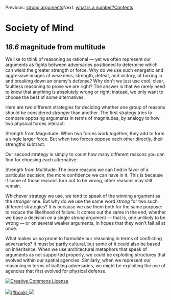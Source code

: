 <div class="chapnav">

<span class="prev">Previous: [strong
arguments](./som-18.5.html)</span><span class="next">Next: [what is a
number?](./som-18.7.html)</span><span
class="contents">[Contents](index.html)</span>
<div class="titlebar">

Society of Mind
===============

</div>

</div>

*18.6* magnitude from multitude
-------------------------------

We like to think of reasoning as rational — yet we often represent our
arguments as fights between adversaries positioned to determine which
can wield the greater strength or force. Why do we use such energetic
and aggressive images of weakness, strength, defeat, and victory, of
boxing in and breaking down an enemy's defense? Why don't we just use
cool, clear, faultless reasoning to prove we are right? The answer is
that we rarely need to know that anything is absolutely wrong or right;
instead, we only want to choose the best of some alternatives.

Here are two different strategies for deciding whether one group of
reasons should be considered *stronger* than another. The first strategy
tries to compare opposing arguments in terms of magnitudes, by analogy
to how two physical forces interact:

Strength from Magnitude: When two forces work together, they add to form
a single larger force. But when two forces oppose each other directly,
their strengths subtract.

Our second strategy is simply to count how many different reasons you
can find for choosing each alternative:

Strength from Multitude: The more reasons we can find in favor of a
particular decision, the more confidence we can have in it. This is
because if some of those reasons turn out to be wrong, other reasons may
still remain.

Whichever strategy we use, we tend to speak of the winning argument as
the *stronger* one. But why do we use the same word *strong* for two
such different strategies? It is because we use them both for the same
purpose: to reduce the likelihood of failure. It comes out the same in
the end, whether we base a decision on a single *strong* argument — that
is, one unlikely to be wrong — or on several weaker arguments, in hopes
that they won't fail all at once.

What makes us so prone to formulate our reasoning in terms of
conflicting adversaries? It must be partly cultural, but some of it
could also be based on inheritance. When we use architectural metaphors
that speak of arguments as not supported properly, we could be
exploiting structures that evolved within our spatial agencies.
Similarly, when we represent our reasoning in terms of battling
adversaries, we might be exploiting the use of agencies that first
evolved for physical defense.

<div class="footer">

[![Creative Commons
License](http://i.creativecommons.org/l/by-nc-sa/3.0/80x15.png)](http://creativecommons.org/licenses/by-nc-sa/3.0/deed.en_US)\
\
[![](./images/som_book.jpeg){#book}
![](./images/a_logo_17.gif)](http://www.amazon.com/gp/product/0671657135?ie=UTF8&camp=1789&creativeASIN=0671657135&linkCode=xm2&tag=marvinminsky)

</div>

